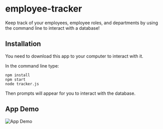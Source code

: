 # employee-tracker

Keep track of your employees, employee roles, and departments by using the command line to interact with a database!

## Installation

You need to download this app to your computer to interact with it.

In the command line type:
```
npm install
npm start
node tracker.js
```

Then prompts will appear for you to interact with the database.

## App Demo

![App Demo](assets/tracker-app.gif)
